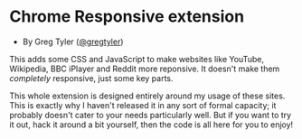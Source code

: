 # Chrome Responsive extension #

* By Greg Tyler ([@gregtyler](http://twitter.com/gregtyler))

This adds some CSS and JavaScript to make websites like YouTube, Wikipedia, BBC iPlayer and Reddit more reponsive. It doesn't make them _completely_ responsive, just some key parts.

This whole extension is designed entirely around my usage of these sites. This is exactly why I haven't released it in any sort of formal capacity; it probably doesn't cater to your needs particularly well. But if you want to try it out, hack it around a bit yourself, then the code is all here for you to enjoy!